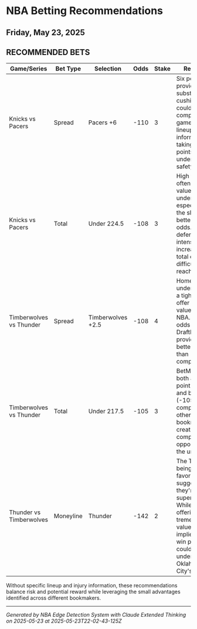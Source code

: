 # NBA Betting Recommendations
## Friday, May 23, 2025

## RECOMMENDED BETS
| Game/Series | Bet Type | Selection | Odds | Stake | Reasoning |
|-------------|----------|-----------|------|-------|-----------|
| Knicks vs Pacers | Spread | Pacers +6 | -110 | 3 | Six points provides substantial cushion in what could be a competitive game. Without lineup information, taking the points with the underdog offers safety. |
| Knicks vs Pacers | Total | Under 224.5 | -108 | 3 | High totals often present value on the under, especially with the slightly better -108 odds. If defensive intensity increases, this total could be difficult to reach. |
| Timberwolves vs Thunder | Spread | Timberwolves +2.5 | -108 | 4 | Home underdogs with a tight spread offer consistent value in the NBA. The -108 odds at DraftKings provide slightly better value than competitors. |
| Timberwolves vs Thunder | Total | Under 217.5 | -105 | 3 | BetMGM offers both a half-point advantage and better odds (-105) compared to other bookmakers, creating a compelling opportunity on the under. |
| Thunder vs Timberwolves | Moneyline | Thunder | -142 | 2 | The Thunder being road favorites suggests they're the superior team. While not offering tremendous value, the implied 59% win probability could be underestimating Oklahoma City's chances. |

Without specific lineup and injury information, these recommendations balance risk and potential reward while leveraging the small advantages identified across different bookmakers.

---
*Generated by NBA Edge Detection System with Claude Extended Thinking on 2025-05-23 at 2025-05-23T22-02-43-125Z*
